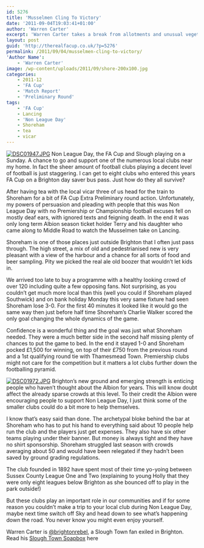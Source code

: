 ```yaml
---
id: 5276
title: 'Musselmen Cling To Victory'
date: '2011-09-04T19:03:41+01:00'
author: 'Warren Carter'
excerpt: 'Warren Carter takes a break from allotments and unusual vegetables for a spot of tea with the vicar, a bit of Non League Day and what it can mean to Non League sides. Oh - and he watched Shoreham .v. Lancing in the FA Cup.'
layout: post
guid: 'http://therealfacup.co.uk/?p=5276'
permalink: /2011/09/04/musselmen-cling-to-victory/
'Author Name':
    - 'Warren Carter'
image: /wp-content/uploads/2011/09/shore-200x100.jpg
categories:
    - 2011-12
    - 'FA Cup'
    - 'Match Report'
    - 'Preliminary Round'
tags:
    - 'FA Cup'
    - Lancing
    - 'Non League Day'
    - Shoreham
    - tea
    - vicar
---
```


[![DSC01947.JPG](http://lh3.ggpht.com/-Mj5xZsl_ghQ/TmO888aY3yI/AAAAAAAAAVc/UQBKI0u0keI/h320/DSC01947.JPG)](http://lh3.ggpht.com/-Mj5xZsl_ghQ/TmO888aY3yI/AAAAAAAAAVc/UQBKI0u0keI/w800/DSC01947.JPG) Non League Day, the FA Cup and Slough playing on a Sunday. A chance to go and support one of the numerous local clubs near my home. In fact the sheer amount of football clubs playing a decent level of football is just staggering. I can get to eight clubs who entered this years FA Cup on a Brighton day saver bus pass. Just how do they all survive?

After having tea with the local vicar three of us head for the train to Shoreham for a bit of FA Cup Extra Preliminary round action. Unfortunately, my powers of persuasion and pleading with people that this was Non League Day with no Premiership or Championship football excuses fell on mostly deaf ears, with ignored texts and feigning death. In the end it was only long term Albion season ticket holder Terry and his daughter who came along to Middle Road to watch the Musselmen take on Lancing.

Shoreham is one of those places just outside Brighton that I often just pass through. The high street, a mix of old and pedestrianised new is very pleasant with a view of the harbour and a chance for all sorts of food and beer sampling. Pity we picked the real ale old boozer that wouldn’t let kids in.

We arrived too late to buy a programme with a healthy looking crowd of over 120 including quite a few opposing fans. Not surprising, as you couldn’t get much more local than this (well you could if Shoreham played Southwick) and on bank holiday Monday this very same fixture had seen Shoreham lose 3-0. For the first 40 minutes it looked like it would go the same way then just before half time Shoreham’s Charlie Walker scored the only goal changing the whole dynamics of the game.

Confidence is a wonderful thing and the goal was just what Shoreham needed. They were a much better side in the second half missing plenty of chances to put the game to bed. In the end it stayed 1-0 and Shoreham pocked £1,500 for winning, on top of their £750 from the previous round and a 1st qualifying round tie with Thamesmead Town. Premiership clubs might not care for the competition but it matters a lot clubs further down the footballing pyramid.

[![DSC01972.JPG](http://lh3.ggpht.com/-d6Ct_wqFMP8/TmO9FOf_RYI/AAAAAAAAAVk/D8wgyl2tl5E/h320/DSC01972.JPG)](http://lh3.ggpht.com/-d6Ct_wqFMP8/TmO9FOf_RYI/AAAAAAAAAVk/D8wgyl2tl5E/w800/DSC01972.JPG) Brighton’s new ground and emerging strength is enticing people who haven’t thought about the Albion for years. This will know doubt affect the already sparse crowds at this level. To their credit the Albion were encouraging people to support Non League Day, I just think some of the smaller clubs could do a bit more to help themselves.

I know that’s easy said than done. The archetypal bloke behind the bar at Shoreham who has to put his hand to everything said about 10 people help run the club and the players just get expenses. They also have six other teams playing under their banner. But money is always tight and they have no shirt sponsorship. Shoreham struggled last season with crowds averaging about 50 and would have been relegated if they hadn’t been saved by ground grading regulations.

The club founded in 1892 have spent most of their time yo-yoing between Sussex County League One and Two (explaining to young Holly that they were only eight leagues below Brighton as she bounced off to play in the park outside!)

But these clubs play an important role in our communities and if for some reason you couldn’t make a trip to your local club during Non League Day, maybe next time switch off Sky and head down to see what’s happening down the road. You never know you might even enjoy yourself.

Warren Carter is [@brightonrebel](http://twitter.com/#!/brightonrebel), a Slough Town fan exiled in Brighton. Read his [Slough Town Soapbox](http://www.sloughtownsoapbox.blogspot.com/) here